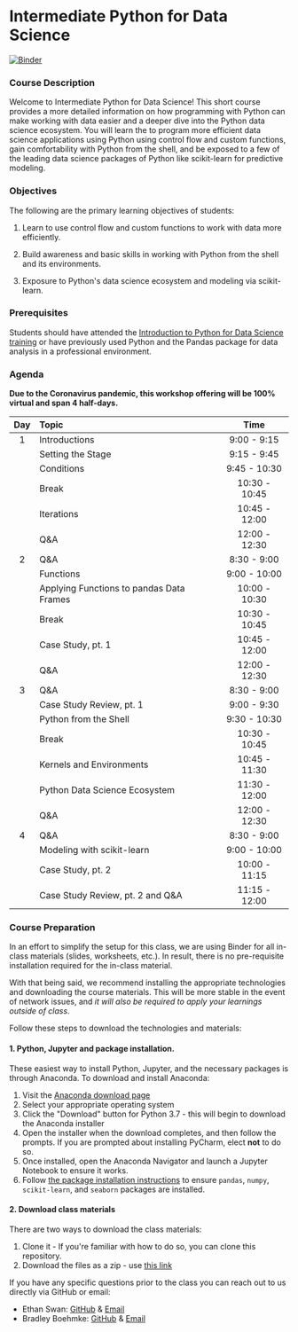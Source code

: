 # Intermediate Python for Data Science
[![Binder](https://mybinder.org/badge_logo.svg)](https://mybinder.org/v2/gh/uc-python/intermediate-python-datasci/master?urlpath=lab)

### Course Description

Welcome to Intermediate Python for Data Science! This short course provides a more detailed information on how programming with Python can make working with data easier and a deeper dive into the Python data science ecosystem. You will learn the to program more efficient data science applications using Python using control flow and custom functions, gain comfortability with Python from the shell, and be exposed to a few of the leading data science packages of Python like scikit-learn for predictive modeling.

### Objectives

The following are the primary learning objectives of students:

1. Learn to use control flow and custom functions to work with data more efficiently.

2. Build awareness and basic skills in working with Python from the shell and its environments.

3. Exposure to Python's data science ecosystem and modeling via scikit-learn.

### Prerequisites

Students should have attended the [Introduction to Python for Data Science training](https://github.com/uc-python/intro-python-datasci) or have previously used Python and the Pandas package for data analysis in a professional environment.

### Agenda

**Due to the Coronavirus pandemic, this workshop offering will be 100% virtual and span 4 half-days.**

| Day | Topic                                                                          |     Time      |
| :-: | :----------------------------------------------------------------------------- | :-----------: |
|  1  | Introductions                                                                  |  9:00 - 9:15  |
|     | Setting the Stage                                                              |  9:15 - 9:45  |
|     | Conditions                                                                     |  9:45 - 10:30 |
|     | Break                                                                          | 10:30 - 10:45 |
|     | Iterations                                                                     | 10:45 - 12:00 |
|     | Q&A                                                                            | 12:00 - 12:30 | 
|  2  | Q&A                                                                            |  8:30 - 9:00  | 
|     | Functions                                                                      |  9:00 - 10:00 |
|     | Applying Functions to pandas Data Frames                                       | 10:00 - 10:30 |
|     | Break                                                                          | 10:30 - 10:45 |
|     | Case Study, pt. 1                                                              | 10:45 - 12:00 |
|     | Q&A                                                                            | 12:00 - 12:30 | 
|  3  | Q&A                                                                            |  8:30 - 9:00  | 
|     | Case Study Review, pt. 1                                                       |  9:00 - 9:30  |
|     | Python from the Shell                                                          |  9:30 - 10:30 |
|     | Break                                                                          | 10:30 - 10:45 |
|     | Kernels and Environments                                                       | 10:45 - 11:30 |
|     | Python Data Science Ecosystem                                                  | 11:30 - 12:00 |
|     | Q&A                                                                            | 12:00 - 12:30 |
|  4  | Q&A                                                                            |  8:30 - 9:00  |
|     | Modeling with scikit-learn                                                     |  9:00 - 10:00 |
|     | Case Study, pt. 2                                                              | 10:00 - 11:15 |
|     | Case Study Review, pt. 2 and Q&A                                               | 11:15 - 12:00 |

### Course Preparation

In an effort to simplify the setup for this class, we are using Binder for all in-class materials (slides, worksheets, etc.). In result, there is no pre-requisite installation required for the in-class material.

With that being said, we recommend installing the appropriate technologies and downloading the course materials. This will be more stable in the event of network issues, and *it will also be required to apply your learnings outside of class*.

Follow these steps to download the technologies and materials:

#### 1. Python, Jupyter and package installation.

These easiest way to install Python, Jupyter, and the necessary packages is through Anaconda. To download and install Anaconda:

1. Visit the [Anaconda download page](https://www.anaconda.com/distribution/)
2. Select your appropriate operating system
3. Click the "Download" button for Python 3.7 - this will begin to download the Anaconda installer
4. Open the installer when the download completes, and then follow the prompts. If you are prompted about installing PyCharm, elect **not** to do so.
5. Once installed, open the Anaconda Navigator and launch a Jupyter Notebook to ensure it works.
6. Follow [the package installation instructions](https://docs.anaconda.com/anaconda/navigator/tutorials/manage-packages/#installing-a-package) to ensure `pandas`, `numpy`, `scikit-learn`, and `seaborn` packages are installed.

#### 2. Download class materials

There are two ways to download the class materials:

1. Clone it - If you're familiar with how to do so, you can clone this repository.
2. Download the files as a zip - use [this link](https://github.com/uc-python/intermediate-python-datasci/archive/master.zip)

If you have any specific questions prior to the class you can reach out to us directly via GitHub or email:

  * Ethan Swan: [GitHub](https://www.github.com/eswan18) & [Email](mailto:ethanpswan@gmail.com)
  * Bradley Boehmke: [GitHub](https://www.github.com/bradleyboehmke) & [Email](mailto:bradleyboehmke@gmail.com)
